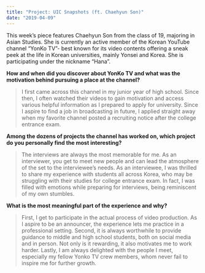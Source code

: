 ```yaml
---
title: "Project: UIC Snapshots (ft. Chaehyun Son)"
date: "2019-04-09"
---
```


This week’s piece features Chaehyun Son from the class of 19, majoring in Asian Studies. She is currently an active member of the Korean YouTube channel “YonKo TV”- best known for its video contents offering a sneak peek at the life in Korean universities, mainly Yonsei and Korea. She is participating under the nickname “Hana”.  

**How and when did you discover about YonKo TV and what was the motivation behind pursuing a place at the channel?**

> I first came across this channel in my junior year of high school. Since then, I often watched their videos to gain motivation and access various helpful information as I prepared to apply for university. Since I aspire to find a job in broadcasting in future, I applied straight away when my favorite channel posted a recruiting notice after the college entrance exam.  

**Among the dozens of projects the channel has worked on, which project do you personally find the most interesting?**

> The interviews are always the most memorable for me. As an interviewer, you get to meet new people and can lead the atmosphere of the set to the interviewee’s needs. As an interviewee, I was thrilled to share my experience with students all across Korea, who may be struggling with their studies for college entrance exam. In fact, I was filled with emotions while preparing for interviews, being reminiscent of my own stumbles.  

**What is the most meaningful part of the experience and why?**

> First, I get to participate in the actual process of video production. As I aspire to be an announcer, the experience lets me practice in a professional setting. Second, it is always worthwhile to provide guidance to middle and high school students, both on social media and in person. Not only is it rewarding, it also motivates me to work harder. Lastly, I am always delighted with the people I meet, especially my fellow Yonko TV crew members, whom never fail to inspire me for further growth.
